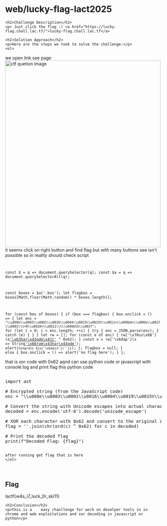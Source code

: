 <title>web/lucky-flag-lactf2025</title>

<!DOCTYPE html>
<html>

<body>
    <h1>web/lucky-flag-lact2025</h1>

    <h2>Challenge Description</h2>
    <p> Just click the flag :) <a href="https://lucky-flag.chall.lac.tf/">lucky-flag.chall.lac.tf</a>
</p>
 
    <h2>Solution Approach</h2>
    <p>Here are the steps we took to solve the challenge:</p>
    <ol>
we open link see page 
<img src=" https://cybersecctf.github.io/blog/2025/lactf/lucky-flag/luckyflag.PNG" alt="ctf quetion image" width="500" height="600" class="inline"/>
it seems click on right button and find flag but with many buttons see isn't possible so in reality should check script 
<code>

const $ = q => document.querySelector(q);
const $a = q => document.querySelectorAll(q);

const boxes = $a('.box');
let flagbox = boxes[Math.floor(Math.random() * boxes.length)];

for (const box of boxes) {
  if (box === flagbox) {
    box.onclick = () => {
      let enc = `"\\u000e\\u0003\\u0001\\u0016\\u0004\\u0019\\u0015V\\u0011=\\u000bU=\\u000e\\u0017\\u0001\\t=R\\u0010=\\u0011\\t\\u000bSS\\u001f"`;
      for (let i = 0; i < enc.length; ++i) {
        try {
          enc = JSON.parse(enc);
        } catch (e) { }
      }
      let rw = [];
      for (const e of enc) {
        rw['\x70us\x68'](e['\x63har\x43ode\x41t'](0) ^ 0x62);
      }
      const x = rw['\x6dap'](x => String['\x66rom\x43har\x43ode'](x));
      alert(`Congrats ${x['\x6aoin']('')}`);
    };
    flagbox = null;
  } else {
    box.onclick = () => alert('no flag here');
  }
};
</code>

that is xor code with 0x62 aqnd can use python code or javascript with console.log and print flag
this python code
<pre>

import ast

# Encrypted string (from the JavaScript code)
enc = "\\u000e\\u0003\\u0001\\u0016\\u0004\\u0019\\u0015V\\u0011=\\u000bU=\\u000e\\u0017\\u0001\\t=R\\u0010=\\u0011\\t\\u000bSS\\u001f"

# Convert the string with Unicode escapes into actual characters
decoded = enc.encode('utf-8').decode('unicode_escape')

# XOR each character with 0x62 and convert to the original character
flag = ''.join(chr(ord(c) ^ 0x62) for c in decoded)

# Print the decoded flag
print(f"Decoded Flag: {flag}")

</pre>  
    after running get flag that is here
    </ol>
<br>
    <h2>Flag</h2>
    <p class="flag">lactf{w4s_i7_luck_0r_ski11}

</p>

    <h2>Conclusion</h2>
    <p>this is a    easy chanllenge for work on develper tools in in chrome and web exploitations and xor decoding in javascript or python</p>
</body>
</html>


 